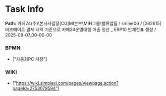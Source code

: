 # Task Info

**Path:** 카페24(주)\본사사업장\[CG]MI본부\MIH그룹\밸류업팀 / smlee06 / [282615] 비즈메이트 결제 내역 기준으로 카페24운영대행 매출 정산 _ ERP10 반제전표 생성 / 2025-08-07_00-00-00

### BPMN
- ["자동화PC 저장"]

### WIKI
- ["https://wiki.simplexi.com/pages/viewpage.action?pageId=2753079594"]

